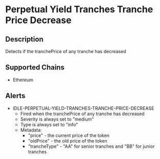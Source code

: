# Perpetual Yield Tranches Tranche Price Decrease

## Description

Detects if the tranchePrice of any tranche has decreased

## Supported Chains

- Ethereum

## Alerts

- IDLE-PERPETUAL-YIELD-TRANCHES-TRANCHE-PRICE-DECREASE
  - Fired when the tranchePrice of any tranche has decreased
  - Severity is always set to "medium"
  - Type is always set to "info"
  - Metadata:
    - "price" - the current price of the token
    - "oldPrice" - the old price of the token
    - "trancheType" - "AA" for senior tranches and "BB" for junior tranches
